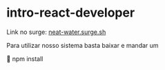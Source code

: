 # intro-react-developer
Link no surge: <a href="neat-water.surge.sh"> neat-water.surge.sh </a>

Para utilizar nosso sistema basta baixar e mandar um <p>:dizzy: npm install </p>

